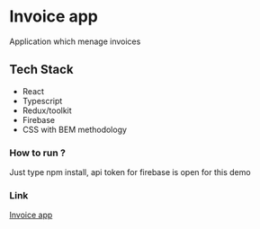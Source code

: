 <h1>Invoice app</h1>
<p>
Application which menage invoices 
</p>

<h2>Tech Stack</h2>
<ul>
 <li>React</li>
 <li>Typescript</li>
 <li>Redux/toolkit</li>
 <li>Firebase</li>
 <li>CSS with BEM methodology</li>
</ul>

<h3>How to run ?</h3>
Just type npm install, api token for firebase is open for this demo 

<h3>Link</h3>
<a href='https://magical-cannoli-a6b077.netlify.app/'>Invoice app</a>

